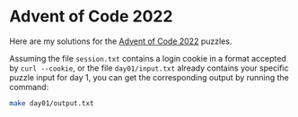 # Advent of Code 2022

Here are my solutions for the [Advent of Code 2022] puzzles.

Assuming the file `session.txt` contains a login cookie in a format
accepted by `curl --cookie`, or the file `day01/input.txt` already
contains your specific puzzle input for day 1, you can get the
corresponding output by running the command:
```sh
make day01/output.txt
```

[Advent of Code 2022]: <https://adventofcode.com/2022>

